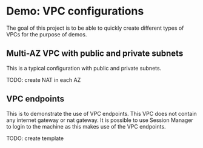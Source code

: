 Demo: VPC configurations
==

The goal of this project is to be able to quickly create different types of VPCs for the purpose of demos.

Multi-AZ VPC with public and private subnets
--

This is a typical configuration with public and private subnets.

TODO: create NAT in each AZ

VPC endpoints
--

This is to demonstrate the use of VPC endpoints. This VPC does not contain any internet gateway or nat gateway. It is possible to use Session Manager to login to the machine as this makes use of the VPC endpoints.

TODO: create template
